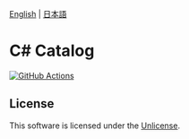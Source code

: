 [English](README.md) | [日本語](README.ja.md)

# C# Catalog

[![GitHub Actions](https://github.com/appl-rot13/CSharpCatalog/actions/workflows/build.yml/badge.svg)](https://github.com/appl-rot13/CSharpCatalog/actions)

## License

This software is licensed under the [Unlicense](LICENSE).
